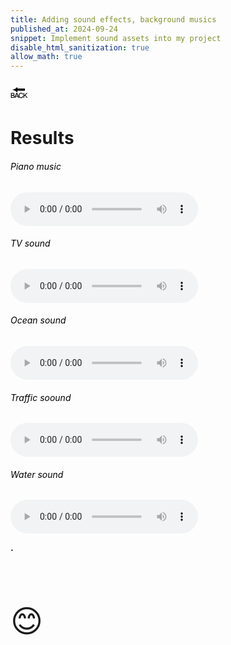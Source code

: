 ```yaml
---
title: Adding sound effects, background musics
published_at: 2024-09-24
snippet: Implement sound assets into my project
disable_html_sanitization: true
allow_math: true
---
```



<a href="https://julienoh000-dms1-blog-83.deno.dev/" style="text-decoration: none; color: black;"><span style="font-size: 30px;">🔙</span></a>


# Results


<h6>Piano music</h6>
 <audio controls>
        <source src="sanc.wav" type="audio/wav">
    </audio>
<br>
<h6>TV sound</h6>
 <audio controls>
        <source src="tv.wav" type="audio/wav">
    </audio>
<br>
 <h6>Ocean sound</h6>
 <audio controls>
        <source src="ocean.wav" type="audio/wav">
    </audio>
<br>
<h6>Traffic soound</h6>
 <audio controls>
        <source src="traff.wav" type="audio/wav">
    </audio>
<br>
<h6>Water sound</h6>
 <audio controls>
        <source src="water.wav" type="audio/wav">
    </audio>
<br>

  <style>
        h6 {
            color: black; 
        }
    </style>

**.**

<br>
<br>
<br>


<span style="font-size: 50px;">😊</span>